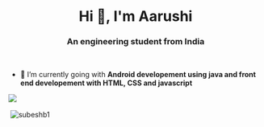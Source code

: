 <h1 align="center">Hi 👋, I'm Aarushi</h1>
<h3 align="center">An engineering student from India</h3>

<br/>

- 🌱 I’m currently going with **Android developement using java and front end developement with HTML, CSS and javascript**



<img src="https://github-profile-trophy.vercel.app/?username=xxx32&theme=dracula&column=3&margin-w=15&margin-h=15 (https://github.com/ryo-ma/github-profile-trophy)">

<p>&nbsp;<img align="center" src="https://github-readme-stats.vercel.app/api?username=xxx32&show_icons=true&count_private=true&theme=dark" alt="subeshb1" /></p>
